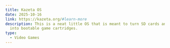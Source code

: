 ```yaml
---
title: Kazeta OS
date: 2025-10-16
link: https://kazeta.org/#learn-more
description: This is a neat little OS that is meant to turn SD cards and USB's
  into bootable game cartridges.
type:
  - Video Games
---
```

